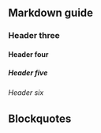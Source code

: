 
## Markdown guide

### Header three

#### Header four

##### Header five

###### Header six

## Blockquotes
